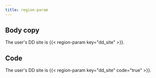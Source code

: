 ```yaml
---
title: region-param
---
```

<div id="markdoc-content"><article>
  <h2 id="body-copy">Body copy</h2>
  <p>The user's DD site is {{< region-param key="dd_site" >}}.</p>
  <h2 id="code">Code</h2>
  <p>The user's DD site is {{< region-param key="dd_site" code="true" >}}.</p>
</article>
</div>